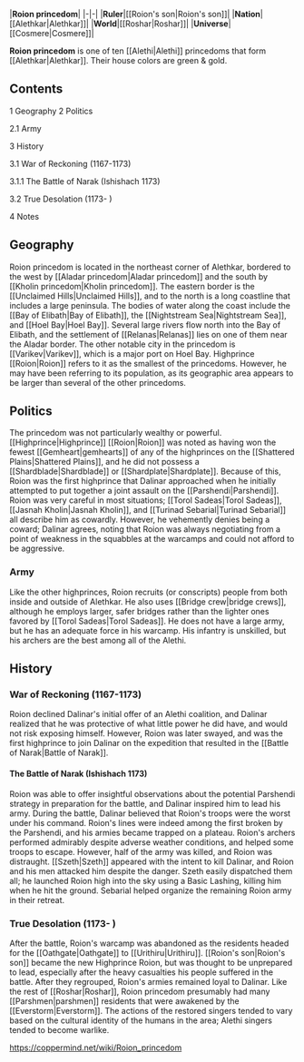 |**Roion princedom**|
|-|-|
|**Ruler**|[[Roion's son\|Roion's son]]|
|**Nation**|[[Alethkar\|Alethkar]]|
|**World**|[[Roshar\|Roshar]]|
|**Universe**|[[Cosmere\|Cosmere]]|

**Roion princedom** is one of ten [[Alethi\|Alethi]] princedoms that form [[Alethkar\|Alethkar]]. Their house colors are green & gold.

## Contents

1 Geography
2 Politics

2.1 Army


3 History

3.1 War of Reckoning (1167-1173)

3.1.1 The Battle of Narak (Ishishach 1173)


3.2 True Desolation (1173- )


4 Notes


## Geography
Roion princedom is located in the northeast corner of Alethkar, bordered to the west by [[Aladar princedom\|Aladar princedom]] and the south by [[Kholin princedom\|Kholin princedom]]. The eastern border is the [[Unclaimed Hills\|Unclaimed Hills]], and to the north is a long coastline that includes a large peninsula. The bodies of water along the coast include the [[Bay of Elibath\|Bay of Elibath]], the [[Nightstream Sea\|Nightstream Sea]], and [[Hoel Bay\|Hoel Bay]]. Several large rivers flow north into the Bay of Elibath, and the settlement of [[Relanas\|Relanas]] lies on one of them near the Aladar border. The other notable city in the princedom is [[Varikev\|Varikev]], which is a major port on Hoel Bay.
Highprince [[Roion\|Roion]] refers to it as the smallest of the princedoms. However, he may have been referring to its population, as its geographic area appears to be larger than several of the other princedoms.

## Politics
The princedom was not particularly wealthy or powerful. [[Highprince\|Highprince]] [[Roion\|Roion]] was noted as having won the fewest [[Gemheart\|gemhearts]] of any of the highprinces on the [[Shattered Plains\|Shattered Plains]], and he did not possess a [[Shardblade\|Shardblade]] or [[Shardplate\|Shardplate]]. Because of this, Roion was the first highprince that Dalinar approached when he initially attempted to put together a joint assault on the [[Parshendi\|Parshendi]]. Roion was very careful in most situations; [[Torol Sadeas\|Torol Sadeas]], [[Jasnah Kholin\|Jasnah Kholin]], and [[Turinad Sebarial\|Turinad Sebarial]] all describe him as cowardly. However, he vehemently denies being a coward; Dalinar agrees, noting that Roion was always negotiating from a point of weakness in the squabbles at the warcamps and could not afford to be aggressive.

### Army
Like the other highprinces, Roion recruits (or conscripts) people from both inside and outside of Alethkar. He also uses [[Bridge crew\|bridge crews]], although he employs larger, safer bridges rather than the lighter ones favored by [[Torol Sadeas\|Torol Sadeas]]. He does not have a large army, but he has an adequate force in his warcamp. His infantry is unskilled, but his archers are the best among all of the Alethi.

## History
### War of Reckoning (1167-1173)
Roion declined Dalinar's initial offer of an Alethi coalition, and Dalinar realized that he was protective of what little power he did have, and would not risk exposing himself. However, Roion was later swayed, and was the first highprince to join Dalinar on the expedition that resulted in the [[Battle of Narak\|Battle of Narak]].

#### The Battle of Narak (Ishishach 1173)
Roion was able to offer insightful observations about the potential Parshendi strategy in preparation for the battle, and Dalinar inspired him to lead his army.
During the battle, Dalinar believed that Roion's troops were the worst under his command. Roion's lines were indeed among the first broken by the Parshendi, and his armies became trapped on a plateau. Roion's archers performed admirably despite adverse weather conditions, and helped some troops to escape. However, half of the army was killed, and Roion was distraught.
[[Szeth\|Szeth]] appeared with the intent to kill Dalinar, and Roion and his men attacked him despite the danger. Szeth easily dispatched them all; he launched Roion high into the sky using a Basic Lashing, killing him when he hit the ground. Sebarial helped organize the remaining Roion army in their retreat.

### True Desolation (1173- )
After the battle, Roion's warcamp was abandoned as the residents headed for the [[Oathgate\|Oathgate]] to [[Urithiru\|Urithiru]]. [[Roion's son\|Roion's son]] became the new Highprince Roion, but was thought to be unprepared to lead, especially after the heavy casualties his people suffered in the battle. After they regrouped, Roion's armies remained loyal to Dalinar.
Like the rest of [[Roshar\|Roshar]], Roion princedom presumably had many [[Parshmen\|parshmen]] residents that were awakened by the [[Everstorm\|Everstorm]]. The actions of the restored singers tended to vary based on the cultural identity of the humans in the area; Alethi singers tended to become warlike.



https://coppermind.net/wiki/Roion_princedom